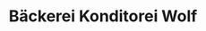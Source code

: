 ---
title: "Bäckerei Konditorei Wolf"
url: /augsburg/baeckerei-konditorei-wolf-maximilianstrasse/
shop: Bäckerei
---